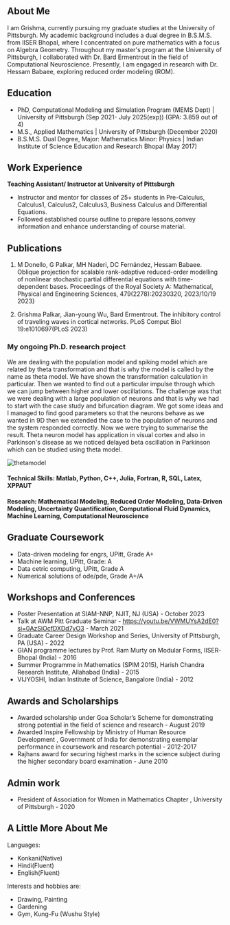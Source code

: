 ## About Me


I am Grishma, currently pursuing my graduate studies at the University of Pittsburgh. My academic background includes a dual degree in B.S.M.S. from IISER Bhopal, where I concentrated on pure mathematics with a focus on Algebra Geometry. Throughout my master's program at the University of Pittsburgh, I collaborated with Dr. Bard Ermentrout in the field of Computational Neuroscience. Presently, I am engaged in research with Dr. Hessam Babaee, exploring reduced order modeling (ROM).



## Education
- PhD, Computational Modeling and Simulation Program (MEMS Dept) | University of Pittsburgh (Sep 2021- July 2025(exp)) (GPA: 3.859 out of 4)
- M.S., Applied Mathematics	| University of Pittsburgh (December 2020)	 		
- B.S.M.S. Dual Degree, Major: Mathematics Minor: Physics	| Indian Institute of Science Education and Research Bhopal (May 2017)	 			        		

## Work Experience
**Teaching Assistant/ Instructor at University of Pittsburgh**
- Instructor and mentor for classes of 25+ students in Pre-Calculus, Calculus1, Calculus2, Calculus3, Business Calculus and Differential Equations.
- Followed established course outline to prepare lessons,convey information and enhance understanding of course material.
            
 
## Publications
1. M Donello, G Palkar, MH Naderi, DC Fernández, Hessam Babaee. 
Oblique projection for scalable rank-adaptive reduced-order modelling of nonlinear stochastic
partial differential equations with time-dependent bases. Proceedings of the Royal
Society A: Mathematical, Physical and Engineering Sciences, 479(2278):20230320,
2023/10/19 2023}

2. Grishma Palkar, Jian-young Wu, Bard Ermentrout.
The inhibitory control of traveling waves in cortical networks. PLoS Comput Biol 19:e1010697(PLoS 2023)



### My ongoing Ph.D. research project


We are dealing with the population model and spiking model which are related by theta transformation and that is why the model is called by the name as theta model. We have shown the transformation calculation in particular. Then we wanted to find out a particular impulse through which we can jump between higher and lower oscillations. The challenge was that we were dealing with a large population of neurons and that is why we had to start with the case study and bifurcation diagram. We got some ideas and I managed to find good parameters so that the neurons behave as we wanted in 9D then we extended the case to the population of neurons and the system responded correctly. Now we were trying to summarise the result. Theta neuron model has application in visual cortex and also in Parkinson's disease as we noticed delayed beta oscillation in Parkinson which can be studied using theta model.

![thetamodel](/assets/img/.jpeg)


#### Technical Skills: Matlab, Python, C++, Julia, Fortran, R, SQL, Latex, XPPAUT
#### Research: Mathematical Modeling, Reduced Order Modeling, Data-Driven Modeling, Uncertainty Quantification, Computational Fluid Dynamics, Machine Learning, Computational Neuroscience

## Graduate Coursework
- Data-driven modeling for engrs, UPitt, Grade A+
- Machine learning, UPitt, Grade: A
- Data cetric computing, UPitt, Grade A
- Numerical solutions of ode/pde, Grade A+/A

## Workshops and Conferences
- Poster Presentation at SIAM-NNP, NJIT, NJ (USA) - October 2023
- Talk at AWM Pitt Graduate Seminar - https://youtu.be/VWMUYsA2dE0?si=0AzSiOcfDXDd7yO3 - March 2021
- Graduate Career Design Workshop and Series, University of Pittsburgh, PA (USA) - 2022
- GIAN programme lectures by Prof. Ram Murty on Modular Forms, IISER-Bhopal (India) - 2016
- Summer Programme in Mathematics (SPIM 2015), Harish Chandra Research Institute, Allahabad (India) - 2015
- VIJYOSHI, Indian Institute of Science, Bangalore (India) - 2012


  
## Awards and Scholarships
- Awarded scholarship under Goa Scholar’s Scheme for demonstrating strong potential in the field of science and research - August 2019
- Awarded Inspire Fellowship by Ministry of Human Resource Development , Government of India for demonstrating exemplar performance in coursework and research potential - 2012-2017
- Rajhans award for securing highest marks in the science subject during the higher secondary board examination - June 2010

## Admin work
- President of Association for Women in Mathematics Chapter , University of Pittsburgh - 2020

## A Little More About Me
Languages:
- Konkani(Native)
- Hindi(Fluent)
- English(Fluent)

Interests and hobbies are:
- Drawing, Painting
- Gardening
- Gym, Kung-Fu (Wushu Style)

